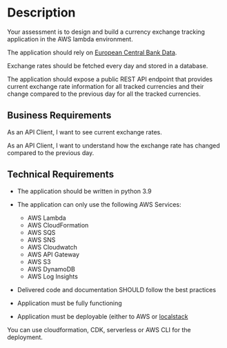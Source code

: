 # Description

Your assessment is to design and build a currency exchange tracking application in the AWS lambda environment.

The application should rely on [European Central Bank Data](https://www.ecb.europa.eu/stats/policy_and_exchange_rates/euro_reference_exchange_rates/html/index.en.html). 

Exchange rates should be fetched every day and stored in a database. 

The application should expose a public REST API endpoint that provides current exchange rate information for all tracked currencies and their change compared to the previous day for all the tracked currencies. 

## Business Requirements

As an API Client, I want to see current exchange rates.

As an API Client, I want to understand how the exchange rate has changed compared to the previous day. 


## Technical Requirements

- The application should be written in python 3.9
- The application can only use the following AWS Services:
  - AWS Lambda
  - AWS CloudFormation
  - AWS SQS
  - AWS SNS
  - AWS Cloudwatch
  - AWS API Gateway
  - AWS S3
  - AWS DynamoDB
  - AWS Log Insights

- Delivered code and documentation SHOULD follow the best practices
- Application must be fully functioning
- Application must be deployable (either to AWS or [localstack](https://docs.localstack.cloud/)

You can use cloudformation, CDK, serverless or AWS CLI for the deployment.

